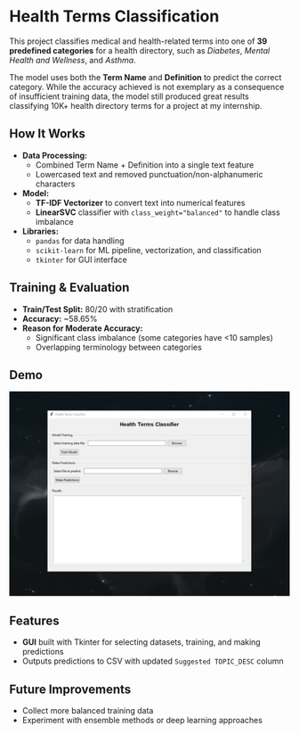# Health Terms Classification

This project classifies medical and health-related terms into one of **39 predefined categories** for a health directory, such as *Diabetes*, *Mental Health and Wellness*, and *Asthma*.  

The model uses both the **Term Name** and **Definition** to predict the correct category. While the accuracy achieved is not exemplary as a consequence of insufficient training data, the model still produced great results classifying 10K+ health directory terms for a project at my internship. 

## How It Works
- **Data Processing:**  
  - Combined Term Name + Definition into a single text feature  
  - Lowercased text and removed punctuation/non-alphanumeric characters
- **Model:**  
  - **TF-IDF Vectorizer** to convert text into numerical features  
  - **LinearSVC** classifier with `class_weight="balanced"` to handle class imbalance
- **Libraries:**  
  - `pandas` for data handling  
  - `scikit-learn` for ML pipeline, vectorization, and classification  
  - `tkinter` for GUI interface

## Training & Evaluation
- **Train/Test Split:** 80/20 with stratification
- **Accuracy:** ~58.65%  
- **Reason for Moderate Accuracy:**  
  - Significant class imbalance (some categories have <10 samples)  
  - Overlapping terminology between categories

## Demo
<p align="center">
  <img src="https://github.com/m-aziz1/Healthcare-Terms-Classification/blob/main/assets/health-terms-classifier.gif" alt="Health Term Classifer demo" />
</p>

## Features
- **GUI** built with Tkinter for selecting datasets, training, and making predictions
- Outputs predictions to CSV with updated `Suggested TOPIC_DESC` column

## Future Improvements
- Collect more balanced training data
- Experiment with ensemble methods or deep learning approaches
